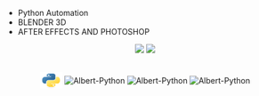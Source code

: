 - Python Automation
- BLENDER 3D 
- AFTER EFFECTS AND PHOTOSHOP
<!---
Albert7z/Albert7z is a ✨ special ✨ repository because its `README.md` (this file) appears on your GitHub profile.
You can click the Preview link to take a look at your changes.
--->

<div align="center">





<div> 







  <a href="https://www.youtube.com/channel/UCHfClxxttXCLVvOOl5jdwFA" target="_blank"><img src="https://img.shields.io/badge/YouTube-FF0000?style=for-the-badge&logo=youtube&logoColor=white" target="_blank"></a>
  <a href="https://instagram.com/albertt-3d" target="_blank"><img src="https://img.shields.io/badge/-Instagram-%23E4405F?style=for-the-badge&logo=instagram&logoColor=white" target="_blank"></a>
 	 
 
 
 
</div>


<div style="display: inline_block"><br>
  
  <img align="center" alt="Albert-Python" height="30" width="40" src="https://raw.githubusercontent.com/devicons/devicon/master/icons/python/python-original.svg">
  <img align="center" alt="Albert-Python" height="30" width="40" src="https://cdn.jsdelivr.net/gh/devicons/devicon/icons/blender/blender-original.svg" >
  <img align="center" alt="Albert-Python" height="30" width="40" src="https://cdn.jsdelivr.net/gh/devicons/devicon/icons/aftereffects/aftereffects-original.svg">
  <img align="center" alt="Albert-Python" height="30" width="40" src="https://cdn.jsdelivr.net/gh/devicons/devicon/icons/photoshop/photoshop-line.svg" >
  
</div>

